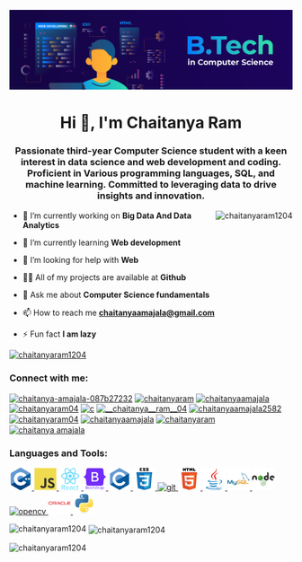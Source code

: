 ![logo](https://github.com/chaitanyaram1204/chaitanyaram1204/blob/main/img1.png)
<h1 align="center">Hi 👋, I'm Chaitanya Ram</h1>
<h3 align="center">Passionate third-year Computer Science student with a keen interest in data science and web development and coding. Proficient in Various programming languages, SQL, and machine learning. Committed to leveraging data to drive insights and innovation.</h3>
<img src="https://media3.giphy.com/media/v1.Y2lkPTc5MGI3NjExbzhjcmVjaDJ1ZjJlbTFobHZtMmVmYXRlc3BueGM0aG95Z2JocWkyNiZlcD12MV9pbnRlcm5hbF9naWZfYnlfaWQmY3Q9Zw/qgQUggAC3Pfv687qPC/giphy.gif" alt="chaitanyaram1204" align ="right" height=270px/> </p>

- 🔭 I’m currently working on **Big Data And Data Analytics**

- 🌱 I’m currently learning **Web development**

- 🤝 I’m looking for help with **Web**

- 👨‍💻 All of my projects are available at **Github**

- 💬 Ask me about **Computer Science fundamentals**

- 📫 How to reach me **chaitanyaamajala@gmail.com**

- ⚡ Fun fact **I am lazy**

  
<p align="left"> <a href="https://github.com/ryo-ma/github-profile-trophy"><img src="https://github-profile-trophy.vercel.app/?username=chaitanyaram1204" alt="chaitanyaram1204" /></a> </p>



<h3 align="left">Connect with me:</h3>
<p align="left">

<a href="https://linkedin.com/in/chaitanya-amajala-087b27232" target="blank"><img align="center" src="https://raw.githubusercontent.com/rahuldkjain/github-profile-readme-generator/master/src/images/icons/Social/linked-in-alt.svg" alt="chaitanya-amajala-087b27232" height="30" width="40" /></a>
<a href="https://www.leetcode.com/chaitanyaram" target="blank"><img align="center" src="https://raw.githubusercontent.com/rahuldkjain/github-profile-readme-generator/master/src/images/icons/Social/leet-code.svg" alt="chaitanyaram" height="30" width="40" /></a>
<a href="https://auth.geeksforgeeks.org/user/chaitanyaamajala" target="blank"><img align="center" src="https://raw.githubusercontent.com/rahuldkjain/github-profile-readme-generator/master/src/images/icons/Social/geeks-for-geeks.svg" alt="chaitanyaamajala" height="30" width="40" /></a>
<a href="https://kaggle.com/chaitanyaram04" target="blank"><img align="center" src="https://raw.githubusercontent.com/rahuldkjain/github-profile-readme-generator/master/src/images/icons/Social/kaggle.svg" alt="chaitanyaram04" height="30" width="40" /></a>
<a href="https://fb.com/c" target="blank"><img align="center" src="https://raw.githubusercontent.com/rahuldkjain/github-profile-readme-generator/master/src/images/icons/Social/facebook.svg" alt="c" height="30" width="40" /></a>
<a href="https://instagram.com/__chaitanya__ram__04" target="blank"><img align="center" src="https://raw.githubusercontent.com/rahuldkjain/github-profile-readme-generator/master/src/images/icons/Social/instagram.svg" alt="__chaitanya__ram__04" height="30" width="40" /></a>
<a href="https://www.youtube.com/c/chaitanyaamajala2582" target="blank"><img align="center" src="https://raw.githubusercontent.com/rahuldkjain/github-profile-readme-generator/master/src/images/icons/Social/youtube.svg" alt="chaitanyaamajala2582" height="30" width="40" /></a>
<a href="https://www.codechef.com/users/chaitanyaram04" target="blank"><img align="center" src="https://cdn.jsdelivr.net/npm/simple-icons@3.1.0/icons/codechef.svg" alt="chaitanyaram04" height="30" width="40" /></a>
<a href="https://www.hackerrank.com/chaitanyaamajala" target="blank"><img align="center" src="https://raw.githubusercontent.com/rahuldkjain/github-profile-readme-generator/master/src/images/icons/Social/hackerrank.svg" alt="chaitanyaamajala" height="30" width="40" /></a>
<a href="https://codeforces.com/profile/chaitanyaram" target="blank"><img align="center" src="https://raw.githubusercontent.com/rahuldkjain/github-profile-readme-generator/master/src/images/icons/Social/codeforces.svg" alt="chaitanyaram" height="30" width="40" /></a>
<a href="https://codepen.io/chaitanya amajala" target="blank"><img align="center" src="https://raw.githubusercontent.com/rahuldkjain/github-profile-readme-generator/master/src/images/icons/Social/codepen.svg" alt="chaitanya amajala" height="30" width="40" /></a>
</p>

<h3 align="left">Languages and Tools:</h3>
<p align="left"> <a href="https://www.w3schools.com/cpp/" target="_blank" rel="noreferrer"> <img src="https://raw.githubusercontent.com/devicons/devicon/master/icons/cplusplus/cplusplus-original.svg" alt="cplusplus" width="40" height="40"/> </a>  <a href="https://developer.mozilla.org/en-US/docs/Web/JavaScript" target="_blank" rel="noreferrer"> <img src="https://raw.githubusercontent.com/devicons/devicon/master/icons/javascript/javascript-original.svg" alt="javascript" width="40" height="40"/> </a><a href="https://reactjs.org/" target="_blank" rel="noreferrer"> <img src="https://raw.githubusercontent.com/devicons/devicon/master/icons/react/react-original-wordmark.svg" alt="react" width="40" height="40"/> </a><a href="https://getbootstrap.com" target="_blank" rel="noreferrer"> <img src="https://raw.githubusercontent.com/devicons/devicon/master/icons/bootstrap/bootstrap-plain-wordmark.svg" alt="bootstrap" width="40" height="40"/> </a> <a href="https://www.cprogramming.com/" target="_blank" rel="noreferrer"> <img src="https://raw.githubusercontent.com/devicons/devicon/master/icons/c/c-original.svg" alt="c" width="40" height="40"/> </a>  <a href="https://www.w3schools.com/css/" target="_blank" rel="noreferrer"> <img src="https://raw.githubusercontent.com/devicons/devicon/master/icons/css3/css3-original-wordmark.svg" alt="css3" width="40" height="40"/> </a><a href="https://git-scm.com/" target="_blank" rel="noreferrer"> <img src="https://www.vectorlogo.zone/logos/git-scm/git-scm-icon.svg" alt="git" width="40" height="40"/> </a> <a href="https://www.w3.org/html/" target="_blank" rel="noreferrer"> <img src="https://raw.githubusercontent.com/devicons/devicon/master/icons/html5/html5-original-wordmark.svg" alt="html5" width="40" height="40"/> </a> <a href="https://www.java.com" target="_blank" rel="noreferrer"> <img src="https://raw.githubusercontent.com/devicons/devicon/master/icons/java/java-original.svg" alt="java" width="40" height="40"/> </a> <a href="https://www.mysql.com/" target="_blank" rel="noreferrer"> <img src="https://raw.githubusercontent.com/devicons/devicon/master/icons/mysql/mysql-original-wordmark.svg" alt="mysql" width="40" height="40"/> </a> <a href="https://nodejs.org" target="_blank" rel="noreferrer"> <img src="https://raw.githubusercontent.com/devicons/devicon/master/icons/nodejs/nodejs-original-wordmark.svg" alt="nodejs" width="40" height="40"/> </a> <a href="https://opencv.org/" target="_blank" rel="noreferrer"> <img src="https://www.vectorlogo.zone/logos/opencv/opencv-icon.svg" alt="opencv" width="40" height="40"/> </a> <a href="https://www.oracle.com/" target="_blank" rel="noreferrer"> <img src="https://raw.githubusercontent.com/devicons/devicon/master/icons/oracle/oracle-original.svg" alt="oracle" width="40" height="40"/> </a> <a href="https://www.python.org" target="_blank" rel="noreferrer"> <img src="https://raw.githubusercontent.com/devicons/devicon/master/icons/python/python-original.svg" alt="python" width="40" height="40"/></a> </p>

<p><img align="left" src="https://github-readme-stats.vercel.app/api/top-langs?username=chaitanyaram1204&show_icons=true&locale=en&layout=compact" alt="chaitanyaram1204" /></p>

<p>&nbsp;<img align="center" src="https://github-readme-stats.vercel.app/api?username=chaitanyaram1204&show_icons=true&locale=en" alt="chaitanyaram1204" /></p>

<p><img align="center" src="https://github-readme-streak-stats.herokuapp.com/?user=chaitanyaram1204&" alt="chaitanyaram1204" /></p>
